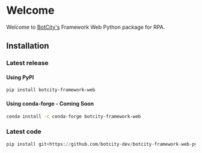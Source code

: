 # Welcome

Welcome to [BotCity's](https://www.botcity.dev/) Framework Web Python package for RPA. 

## Installation

### Latest release

#### Using PyPI

```bash
pip install botcity-framework-web
```

#### Using conda-forge - Coming Soon

```bash
conda install -c conda-forge botcity-framework-web
```

### Latest code

```python
pip install git+https://github.com/botcity-dev/botcity-framework-web-python.git
```
